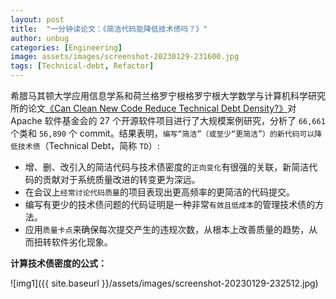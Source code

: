 ```yaml
---
layout: post
title:  "一分钟读论文：《简洁代码能降低技术债吗？》"
author: unbug
categories: [Engineering]
image: assets/images/screenshot-20230129-231600.jpg
tags: [Technical-debt, Refactor]
---
```

希腊马其顿大学应用信息学系和荷兰格罗宁根格罗宁根大学数学与计算机科学研究所的论文[《Can Clean New Code Reduce Technical Debt Density?》][paper1-url]对 Apache 软件基金会的 27 个开源软件项目进行了大规模案例研究，分析了 `66,661` 个类和 `56,890` 个 commit。结果表明，`编写“简洁”（或至少“更简洁”）的新代码可以降低技术债`（Technical Debt，简称 `TD`）:

- 增、删、改引入的简洁代码与技术债密度的`正向变化`有很强的关联，新简洁代码的贡献对于系统质量改进的转变更为深远。
- 在会议上`经常讨论代码质量`的项⽬表现出更⾼频率的更简洁的代码提交。
- 编写有更少的技术债问题的代码证明是⼀种⾮常`有效且低成本`的管理技术债的⽅法。
- 应⽤`质量卡点`来确保每次提交产⽣的违规次数，从根本上改善质量的趋势，从⽽扭转软件劣化现象。

**计算技术债密度的公式：**

![img1]({{ site.baseurl }}/assets/images/screenshot-20230129-232512.jpg)


[paper1-url]: https://www.semanticscholar.org/reader/0c4ce3c4a05ee326f4cbcb128df93baa7ac7dc45